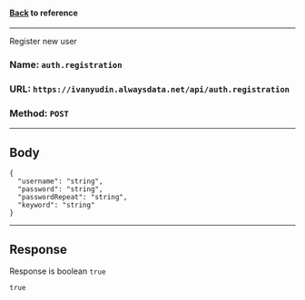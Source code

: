 #### [Back](../auth.md) to reference

---

Register new user


### Name: `auth.registration`
### URL: `https://ivanyudin.alwaysdata.net/api/auth.registration`
### Method: `POST`
---

## Body
```jsonc
{
  "username": "string",
  "password": "string",
  "passwordRepeat": "string",
  "keyword": "string"
}
```
---
## Response
Response is boolean `true`
```jsonc
true
```
